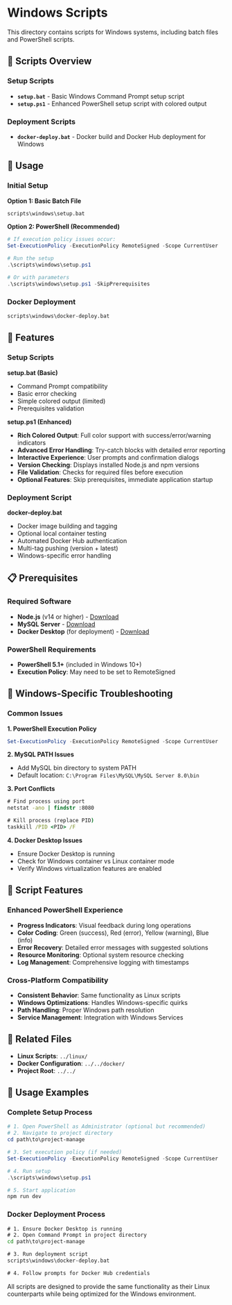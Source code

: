 # Windows Scripts

This directory contains scripts for Windows systems, including batch files and PowerShell scripts.

## 📜 Scripts Overview

### Setup Scripts
- **`setup.bat`** - Basic Windows Command Prompt setup script
- **`setup.ps1`** - Enhanced PowerShell setup script with colored output

### Deployment Scripts
- **`docker-deploy.bat`** - Docker build and Docker Hub deployment for Windows

## 🚀 Usage

### Initial Setup

**Option 1: Basic Batch File**
```cmd
scripts\windows\setup.bat
```

**Option 2: PowerShell (Recommended)**
```powershell
# If execution policy issues occur:
Set-ExecutionPolicy -ExecutionPolicy RemoteSigned -Scope CurrentUser

# Run the setup
.\scripts\windows\setup.ps1

# Or with parameters
.\scripts\windows\setup.ps1 -SkipPrerequisites
```

### Docker Deployment
```cmd
scripts\windows\docker-deploy.bat
```

## 🔧 Features

### Setup Scripts

**setup.bat (Basic)**
- Command Prompt compatibility
- Basic error checking
- Simple colored output (limited)
- Prerequisites validation

**setup.ps1 (Enhanced)**
- **Rich Colored Output**: Full color support with success/error/warning indicators
- **Advanced Error Handling**: Try-catch blocks with detailed error reporting
- **Interactive Experience**: User prompts and confirmation dialogs
- **Version Checking**: Displays installed Node.js and npm versions
- **File Validation**: Checks for required files before execution
- **Optional Features**: Skip prerequisites, immediate application startup

### Deployment Script

**docker-deploy.bat**
- Docker image building and tagging
- Optional local container testing
- Automated Docker Hub authentication
- Multi-tag pushing (version + latest)
- Windows-specific error handling

## 📋 Prerequisites

### Required Software
- **Node.js** (v14 or higher) - [Download](https://nodejs.org/)
- **MySQL Server** - [Download](https://dev.mysql.com/downloads/mysql/)
- **Docker Desktop** (for deployment) - [Download](https://www.docker.com/products/docker-desktop)

### PowerShell Requirements
- **PowerShell 5.1+** (included in Windows 10+)
- **Execution Policy**: May need to be set to RemoteSigned

## 🐛 Windows-Specific Troubleshooting

### Common Issues

**1. PowerShell Execution Policy**
```powershell
Set-ExecutionPolicy -ExecutionPolicy RemoteSigned -Scope CurrentUser
```

**2. MySQL PATH Issues**
- Add MySQL bin directory to system PATH
- Default location: `C:\Program Files\MySQL\MySQL Server 8.0\bin`

**3. Port Conflicts**
```cmd
# Find process using port
netstat -ano | findstr :8080

# Kill process (replace PID)
taskkill /PID <PID> /F
```

**4. Docker Desktop Issues**
- Ensure Docker Desktop is running
- Check for Windows container vs Linux container mode
- Verify Windows virtualization features are enabled

## 🎨 Script Features

### Enhanced PowerShell Experience
- **Progress Indicators**: Visual feedback during long operations
- **Color Coding**: Green (success), Red (error), Yellow (warning), Blue (info)
- **Error Recovery**: Detailed error messages with suggested solutions
- **Resource Monitoring**: Optional system resource checking
- **Log Management**: Comprehensive logging with timestamps

### Cross-Platform Compatibility
- **Consistent Behavior**: Same functionality as Linux scripts
- **Windows Optimizations**: Handles Windows-specific quirks
- **Path Handling**: Proper Windows path resolution
- **Service Management**: Integration with Windows Services

## 🔗 Related Files
- **Linux Scripts**: `../linux/`
- **Docker Configuration**: `../../docker/`
- **Project Root**: `../../`

## 📝 Usage Examples

### Complete Setup Process
```powershell
# 1. Open PowerShell as Administrator (optional but recommended)
# 2. Navigate to project directory
cd path\to\project-manage

# 3. Set execution policy (if needed)
Set-ExecutionPolicy -ExecutionPolicy RemoteSigned -Scope CurrentUser

# 4. Run setup
.\scripts\windows\setup.ps1

# 5. Start application
npm run dev
```

### Docker Deployment Process
```cmd
# 1. Ensure Docker Desktop is running
# 2. Open Command Prompt in project directory
cd path\to\project-manage

# 3. Run deployment script
scripts\windows\docker-deploy.bat

# 4. Follow prompts for Docker Hub credentials
```

All scripts are designed to provide the same functionality as their Linux counterparts while being optimized for the Windows environment.
